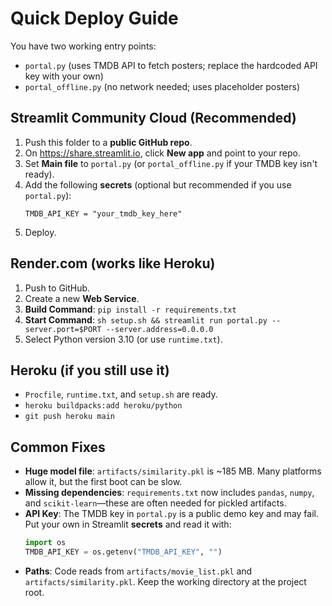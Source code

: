 # Quick Deploy Guide

You have two working entry points:
- `portal.py` (uses TMDB API to fetch posters; replace the hardcoded API key with your own)
- `portal_offline.py` (no network needed; uses placeholder posters)

## Streamlit Community Cloud (Recommended)
1. Push this folder to a **public GitHub repo**.
2. On https://share.streamlit.io, click **New app** and point to your repo.
3. Set **Main file** to `portal.py` (or `portal_offline.py` if your TMDB key isn't ready).
4. Add the following **secrets** (optional but recommended if you use `portal.py`):
   ```
   TMDB_API_KEY = "your_tmdb_key_here"
   ```
5. Deploy.

## Render.com (works like Heroku)
1. Push to GitHub.
2. Create a new **Web Service**.
3. **Build Command**: `pip install -r requirements.txt`
4. **Start Command**: `sh setup.sh && streamlit run portal.py --server.port=$PORT --server.address=0.0.0.0`
5. Select Python version 3.10 (or use `runtime.txt`).

## Heroku (if you still use it)
- `Procfile`, `runtime.txt`, and `setup.sh` are ready.
- `heroku buildpacks:add heroku/python`
- `git push heroku main`

## Common Fixes
- **Huge model file**: `artifacts/similarity.pkl` is ~185 MB. Many platforms allow it, but the first boot can be slow.
- **Missing dependencies**: `requirements.txt` now includes `pandas`, `numpy`, and `scikit-learn`—these are often needed for pickled artifacts.
- **API Key**: The TMDB key in `portal.py` is a public demo key and may fail. Put your own in Streamlit **secrets** and read it with:
  ```python
  import os
  TMDB_API_KEY = os.getenv("TMDB_API_KEY", "")
  ```
- **Paths**: Code reads from `artifacts/movie_list.pkl` and `artifacts/similarity.pkl`. Keep the working directory at the project root.
